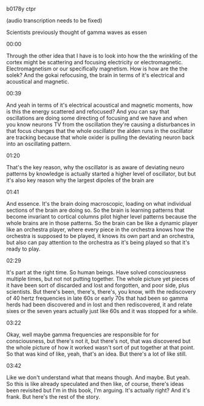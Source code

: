b0178y ctpr

(audio transcription needs to be fixed)

Scientists previously thought of gamma waves as essen

00:00

Through the other idea that I have is to look into how the the wrinkling of the cortex might be scattering and focusing electricity or electromagnetic. Electromagnetism or our specifically magnetism. How is how are the the solek? And the gokai refocusing, the brain in terms of it's electrical and acoustical and magnetic.

00:39

And yeah in terms of it's electrical acoustical and magnetic moments, how is this the energy scattered and refocused? And you can say that oscillations are doing some directing of focusing and we have and when you know neurons TV from the oscillation they're causing a disturbances in that focus changes that the whole oscillator the alden runs in the oscillator are tracking because that whole oxider is pulling the deviating neuron back into an oscillating pattern.

01:20

That's the key reason, why the oscillator is as aware of deviating neuro patterns by knowledge is actually started a higher level of oscillator, but but it's also key reason why the largest dipoles of the brain are

01:41

And essence. It's the brain doing macroscopic, loading on what individual sections of the brain are doing so. So the brain is learning patterns that become invariant to cortical columns pilot higher level patterns because the whole brains are in those patterns. So the brain can be like a dynamic player like an orchestra player, where every piece in the orchestra knows how the orchestra is supposed to be played, it knows its own part and an orchestra, but also can pay attention to the orchestra as it's being played so that it's ready to play.

02:29

It's part at the right time. So human beings. Have solved consciousness multiple times, but not not putting together. The whole picture yet pieces of it have been sort of discarded and lost and forgotten, and poor side, plus scientists. But there's been, there's, there's, you know, with the rediscovery of 40 hertz frequencies in late 60s or early 70s that had been so gamma herds had been discovered and in lost and then rediscovered, it and relate sixes or the seven years actually just like 60s and it was stopped for a while.

03:22

Okay, well maybe gamma frequencies are responsible for for consciousness, but there's not it, but there's not, that was discovered but the whole picture of how it worked wasn't sort of put together at that point. So that was kind of like, yeah, that's an idea. But there's a lot of like still.

03:42

Like we don't understand what that means though. And maybe. But yeah. So this is like already speculated and then like, of course, there's ideas been revisited but I'm in this book, I'm arguing. It's actually right? And it's frank. But here's the rest of the story.
